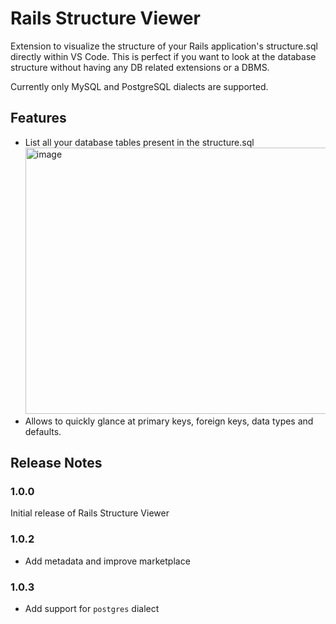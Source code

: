 # Rails Structure Viewer

Extension to visualize the structure of your Rails application's structure.sql directly within VS Code. This is perfect if you want to look at the database structure without having any DB related extensions or a DBMS. 

Currently only MySQL and PostgreSQL dialects are supported.

## Features

- List all your database tables present in the structure.sql
  <img width="795" height="426" alt="image" src="https://github.com/user-attachments/assets/82d549f6-b179-4532-a52b-185d1ddb3b8e" />
- Allows to quickly glance at primary keys, foreign keys, data types and defaults.


## Release Notes

### 1.0.0

Initial release of Rails Structure Viewer

### 1.0.2

- Add metadata and improve marketplace

### 1.0.3

- Add support for `postgres` dialect